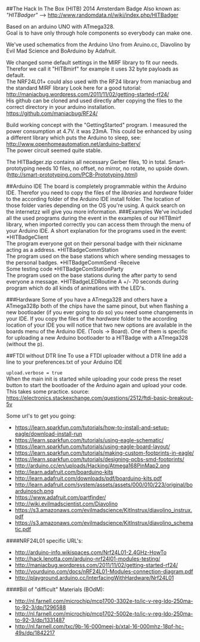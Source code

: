 ##The Hack In The Box (HITB) 2014 Amsterdam Badge
Also known as: <i>"HITBadger"</i> --> http://www.randomdata.nl/wiki/index.php/HITBadger <br>

Based on an arduino UNO with ATmega328.<br>
Goal is to have only through hole components so everybody can make one.<br>

We've used schematics from the Arduino Uno from Aruino.cc, 
Diavolino by Evil Mad Science and BoArduino by Adafruit.

We changed some default settings in the MIRF library to fit our needs.
Therefor we call it "HITBmirf" for example it uses 32 byte payloads as default.<br>
The NRF24L01+ could also used with the RF24 library from maniacbug and the standard MIRF 
library Look here for a good tutorial:<br>
http://maniacbug.wordpress.com/2011/11/02/getting-started-rf24/ <br>
His github can be cloned and used directly after copying the files to the
correct directory in your arduino installation.
https://github.com/maniacbug/RF24/ <br>

Build working concept with the "GettingStarted" program. I measured the power
consumption at 4.7V. it was 23mA. 
This could be enhanced by using a different library which puts the Arduino to
sleep, see: http://www.openhomeautomation.net/arduino-battery/ <br>
The power circuit seemed quite stable.

The HITBadger.zip contains all necessary Gerber files, 10 in total. 
Smart-prototyping needs 10 files, no offset, no mirror, no rotate, no upside
down. (http://smart-prototyping.com/PCB-Prototyping.html) <br>

##Arduino IDE
The board is completely programmable within the Arduino IDE. Therefor you need to copy the files 
of the <i>libraries</i> and <i>hardware</i> folder to the according folder of the Arduino IDE install folder.
The location of those folder varies depending on the OS you're using. A quick search on the internetzz will give 
you more information.
###Examples
We've included all the used programs during the event in the examples of our HITBmirf library, when 
imported correctly you can access them through the menu of your Arduino IDE.
A short explanation for the programs used in the event:
*HITBadgeClient <br>
The program everyone got on their personal badge with their nickname acting as a address.
*HITBadgeCommStation<br>
The program used on the base stations which where sending messages to the personal badges.
*HITBadgeCommSend -Receive <br>
Some testing code
*HITBadgeComStationParty<br>
The program used on the base stations during the after party to send everyone a message.
*HITBadgeLEDRoutine
A +/- 70 seconds during program which do all kinds of animations with the LED's.

###Hardware
Some of you have a ATmega328 and others have a ATmega328p both of the chips have the same pinout, but
when flashing a new bootloader (if you ever going to do so) you need some changements in your IDE.
If you copy the files of the <i> hardware</i> folder to the according location of your IDE you will notice
that two new options are available in the boards menu of the Arduino IDE. (Tools -> Board).
One of them is specific for uploading a new Arduino bootloader to a HITBadge with a ATmega328 (without the p).


##FTDI without DTR line
To use a FTDI uploader without a DTR line add a line to your preferences.txt of your Arduino IDE
<br>
<code>
upload.verbose = true
</code><br>
When the main init is started while uploading your code press the reset button to start the
bootloader of the Arduino again and upload your code. This takes some practice.
source: https://electronics.stackexchange.com/questions/2512/ftdi-basic-breakout-5v
<br>


Some url's to get you going:<br>
* https://learn.sparkfun.com/tutorials/how-to-install-and-setup-eagle/download-install-run<br>
* https://learn.sparkfun.com/tutorials/using-eagle-schematic/<br>
* https://learn.sparkfun.com/tutorials/using-eagle-board-layout/<br>
* https://learn.sparkfun.com/tutorials/making-custom-footprints-in-eagle/<br>
* https://learn.sparkfun.com/tutorials/designing-pcbs-smd-footprints/<br>
* http://arduino.cc/en/uploads/Hacking/Atmega168PinMap2.png<br>
* http://learn.adafruit.com/boarduino-kits<br>
* http://learn.adafruit.com/downloads/pdf/boarduino-kits.pdf<br>
* http://learn.adafruit.com/system/assets/assets/000/010/223/original/boarduinosch.png<br>
* https://www.adafruit.com/partfinder/<br>
* http://wiki.evilmadscientist.com/Diavolino<br>
* https://s3.amazonaws.com/evilmadscience/KitInstrux/diavolino_instrux.pdf<br>
* https://s3.amazonaws.com/evilmadscience/KitInstrux/diavolino_schematic.pdf<br>

####NRF24L01 specific URL's:
* http://arduino-info.wikispaces.com/Nrf24L01-2.4GHz-HowTo
* http://hack.lenotta.com/arduino-nrf24l01-modules-testing/
* http://maniacbug.wordpress.com/2011/11/02/getting-started-rf24/
* http://yourduino.com/docs/nRF24L01-Modules-connection-diagram.pdf
* http://playground.arduino.cc/InterfacingWithHardware/Nrf24L01

####Bill of "difficult" Materials (BOdM):
* http://nl.farnell.com/microchip/mcp1700-3302e-to/ic-v-reg-ldo-250ma-to-92-3/dp/1296588
* http://nl.farnell.com/microchip/mcp1702-5002e-to/ic-v-reg-ldo-250ma-to-92-3/dp/1331487
* http://nl.farnell.com/txc/9b-16-000meej-b/xtal-16-000mhz-18pf-hc-49s/dp/1842217<br>
